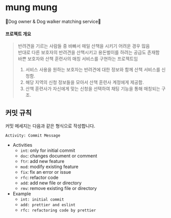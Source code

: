 # mung mung

🐶Dog owner &amp; Dog walker matching service🐶

#### 프로젝트 개요

> 반려견을 기르는 사람들 중 바빠서 매일 산책을 시키기 어려운 경우 많음  
> 반대로 다른 보호자의 반려견을 산책시키고 용돈벌이를 하려는 공급도 존재함  
> 바쁜 보호자와 산책 훈련사의 매칭 서비스를 구현하는 프로젝트임
>
> 1. 서비스 사용을 원하는 보호자는 반려견에 대한 정보와 함께 산책 서비스를 신청함.
> 2. 해당 지역의 신청 정보들을 모아서 산책 훈련사 계정에게 제공함.
> 3. 산책 훈련사가 자신에게 맞는 신청을 선택하여 채팅 기능을 통해 매칭되는 구조.

## 커밋 규칙

커밋 메세지는 다음과 같은 형식으로 작성합니다.

```
Activity: Commit Message
```

-   Activities
    -   `int`: only for initial commit
    -   `doc`: changes document or comment
    -   `ftr`: add new feature
    -   `mod`: modify existing feature
    -   `fix`: fix an error or issue
    -   `rfc`: refactor code
    -   `add`: add new file or directory
    -   `rmv`: remove existing file or directory
-   Example
    -   `int: initial commit`
    -   `add: prettier and eslint`
    -   `rfc: refactoring code by prettier`
